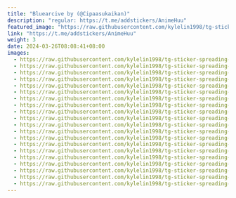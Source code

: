 ```yaml
---
title: "Bluearcive by (@Cipaasukaikan)"
description: "regular: https://t.me/addstickers/AnimeHuu"
featured_image: "https://raw.githubusercontent.com/kylelin1998/tg-sticker-spreading-worldwide-images/main/img/0cc05f08-c097-47c2-9109-355e3f7e16e2.jpg"
link: "https://t.me/addstickers/AnimeHuu"
weight: 3
date: 2024-03-26T08:08:41+08:00
images:
  - https://raw.githubusercontent.com/kylelin1998/tg-sticker-spreading-worldwide-images/main/img/0cc05f08-c097-47c2-9109-355e3f7e16e2.jpg
  - https://raw.githubusercontent.com/kylelin1998/tg-sticker-spreading-worldwide-images/main/img/cdf44a46-bf1c-4540-9829-3198e20ab1da.jpg
  - https://raw.githubusercontent.com/kylelin1998/tg-sticker-spreading-worldwide-images/main/img/8601ec5f-ea81-4a1a-b809-4a5f73de5027.jpg
  - https://raw.githubusercontent.com/kylelin1998/tg-sticker-spreading-worldwide-images/main/img/d470a368-060e-46ff-b8fd-e78d96af126e.jpg
  - https://raw.githubusercontent.com/kylelin1998/tg-sticker-spreading-worldwide-images/main/img/fe15a5aa-08e8-4673-b19e-9f867b1661c6.jpg
  - https://raw.githubusercontent.com/kylelin1998/tg-sticker-spreading-worldwide-images/main/img/48ef8ebe-6f79-4193-a843-2f7c0ea6c47a.jpg
  - https://raw.githubusercontent.com/kylelin1998/tg-sticker-spreading-worldwide-images/main/img/639774e1-e0b3-46ab-9aca-179cc25e3e15.jpg
  - https://raw.githubusercontent.com/kylelin1998/tg-sticker-spreading-worldwide-images/main/img/5d39c219-33d0-4995-83dd-01c78809bd7f.jpg
  - https://raw.githubusercontent.com/kylelin1998/tg-sticker-spreading-worldwide-images/main/img/dee59159-75fe-4968-912d-d66bfad519a5.jpg
  - https://raw.githubusercontent.com/kylelin1998/tg-sticker-spreading-worldwide-images/main/img/07ee67e3-3bdc-47f7-96cf-9ffc0a40ed29.jpg
  - https://raw.githubusercontent.com/kylelin1998/tg-sticker-spreading-worldwide-images/main/img/df70fba0-01a5-4d99-ad52-4ffef6ce6941.jpg
  - https://raw.githubusercontent.com/kylelin1998/tg-sticker-spreading-worldwide-images/main/img/caa36e33-14af-4409-a841-3408b968cc9c.jpg
  - https://raw.githubusercontent.com/kylelin1998/tg-sticker-spreading-worldwide-images/main/img/2ed7ddca-3971-4f2e-8c6a-0cfd5a3ea774.jpg
  - https://raw.githubusercontent.com/kylelin1998/tg-sticker-spreading-worldwide-images/main/img/904a3456-f18b-472c-b72e-7514ea7d9e36.jpg
  - https://raw.githubusercontent.com/kylelin1998/tg-sticker-spreading-worldwide-images/main/img/b2234dd4-217d-49c4-bf30-4e9c413fe70e.jpg
  - https://raw.githubusercontent.com/kylelin1998/tg-sticker-spreading-worldwide-images/main/img/cd1257e3-fe45-451f-8a3d-95c8c0e01364.jpg
  - https://raw.githubusercontent.com/kylelin1998/tg-sticker-spreading-worldwide-images/main/img/a315859d-1e71-455c-969a-f8cb4b159572.jpg
  - https://raw.githubusercontent.com/kylelin1998/tg-sticker-spreading-worldwide-images/main/img/6a9ad230-b9a4-41b2-a5f5-b6f1c69e04dc.jpg
  - https://raw.githubusercontent.com/kylelin1998/tg-sticker-spreading-worldwide-images/main/img/4e93da10-4682-4c05-a331-06b02a41d129.jpg
  - https://raw.githubusercontent.com/kylelin1998/tg-sticker-spreading-worldwide-images/main/img/f5a1c880-ecf7-4e6b-8e30-0d780aba113e.jpg
---
```

